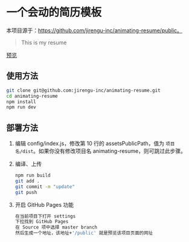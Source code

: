 # 一个会动的简历模板
本项目源于：https://github.com/jirengu-inc/animating-resume/public。
> This is my resume

[预览](https://aladdin99.github.io/animating-resume/public/)

## 使用方法

``` bash
git clone git@github.com:jirengu-inc/animating-resume.git
cd animating-resume
npm install
npm run dev
```

## 部署方法


1. 编辑 config/index.js，修改第 10 行的 assetsPublicPath，值为 `项目名/dist`。如果你没有修改项目名 animating-resume，则可跳过此步骤。

2. 编译、上传
    ``` bash
    npm run build
    git add .
    git commit -m "update"
    git push
    ```

3. 开启 GitHub Pages 功能
    ``` bash
    在当前项目下打开 settings
    下拉找到 GitHub Pages
    在 Source 项中选择 master branch
    然后生成一个地址，该地址+'/public' 就是预览该项目页面的网址
    ```

